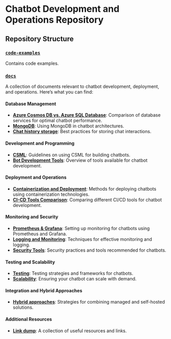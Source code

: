 # Chatbot Development and Operations Repository

## Repository Structure

### [`code-examples`](https://github.com/maloan/dsl_chatbot_devops/tree/main/code-examples)
Contains code examples.

### [`docs`](https://github.com/maloan/dsl_chatbot_devops/tree/main/docs)
A collection of documents relevant to chatbot development, deployment, and operations. Here’s what you can find:

#### Database Management
- [**Azure Cosmos DB vs. Azure SQL Database**](https://github.com/maloan/dsl_chatbot_devops/tree/main/docs/Azure%20Cosmos%20DB%20vs.%20Azure%20SQL%20Database.md): Comparison of database services for optimal chatbot performance.
- [**MongoDB**](https://github.com/maloan/dsl_chatbot_devops/tree/main/docs/MongoDB.md): Using MongoDB in chatbot architectures.
- [**Chat history storage**](https://github.com/maloan/dsl_chatbot_devops/tree/main/docs/Chat%20history%20storage.md): Best practices for storing chat interactions.

#### Development and Programming
- [**CSML**](https://github.com/maloan/dsl_chatbot_devops/tree/main/docs/CSML.md): Guidelines on using CSML for building chatbots.
- [**Bot Development Tools**](https://github.com/maloan/dsl_chatbot_devops/tree/main/docs/Bot%20Development%20Tools.md): Overview of tools available for chatbot development.

#### Deployment and Operations
- [**Containerization and Deployment**](https://github.com/maloan/dsl_chatbot_devops/tree/main/docs/Containerization%20and%20Deployment.md): Methods for deploying chatbots using containerization technologies.
- [**CI-CD Tools Comparison**](https://github.com/maloan/dsl_chatbot_devops/tree/main/docs/CI-CD%20Tools%20Comparison.md): Comparing different CI/CD tools for chatbot development.

#### Monitoring and Security
- [**Prometheus & Grafana**](https://github.com/maloan/dsl_chatbot_devops/tree/main/docs/Prometheus%20&%20Grafana.md): Setting up monitoring for chatbots using Prometheus and Grafana.
- [**Logging and Monitoring**](https://github.com/maloan/dsl_chatbot_devops/tree/main/docs/Logging%20and%20Monitoring.md): Techniques for effective monitoring and logging.
- [**Security Tools**](https://github.com/maloan/dsl_chatbot_devops/tree/main/docs/Security%20Tools.md): Security practices and tools recommended for chatbots.

#### Testing and Scalability
- [**Testing**](https://github.com/maloan/dsl_chatbot_devops/tree/main/docs/Testing.md): Testing strategies and frameworks for chatbots.
- [**Scalability**](https://github.com/maloan/dsl_chatbot_devops/tree/main/docs/Scalability.md): Ensuring your chatbot can scale with demand.

#### Integration and Hybrid Approaches
- [**Hybrid approaches**](https://github.com/maloan/dsl_chatbot_devops/tree/main/docs/Hybrid%20approachs.md): Strategies for combining managed and self-hosted solutions.

#### Additional Resources
- [**Link dump**](https://github.com/maloan/dsl_chatbot_devops/tree/main/docs/Link%20dump.md): A collection of useful resources and links.
